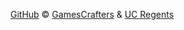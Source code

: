[GitHub](https://github.com/GamesCrafters/GamesmanUni)
© [GamesCrafters](http://gamescrafters.berkeley.edu/) & [UC Regents](https://regents.universityofcalifornia.edu/)
